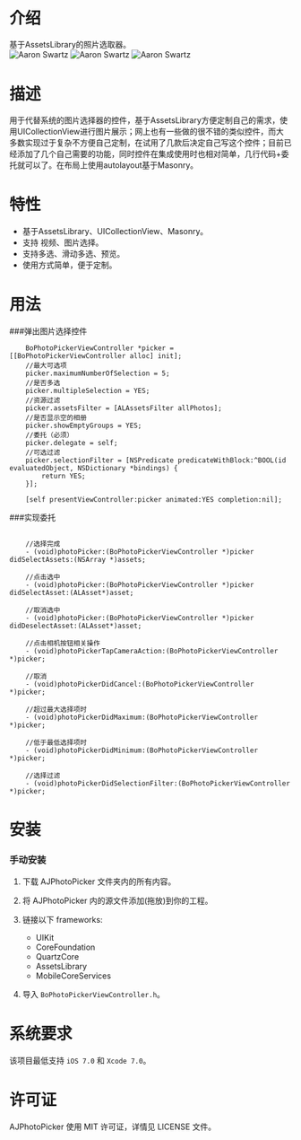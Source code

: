 <br/><br/>
---
介绍
==============
基于AssetsLibrary的照片选取器。<br/>
![Aaron Swartz](https://github.com/alienjun/PhotoPicker/blob/master/Screenshots/111.gif)
![Aaron Swartz](https://github.com/alienjun/PhotoPicker/blob/master/Screenshots/222.gif)
![Aaron Swartz](https://github.com/alienjun/PhotoPicker/blob/master/Screenshots/333.gif)

描述
==============
用于代替系统的图片选择器的控件，基于AssetsLibrary方便定制自己的需求，使用UICollectionView进行图片展示；网上也有一些做的很不错的类似控件，而大多数实现过于复杂不方便自己定制，在试用了几款后决定自己写这个控件；目前已经添加了几个自己需要的功能，同时控件在集成使用时也相对简单，几行代码+委托就可以了。在布局上使用autolayout基于Masonry。


特性
==============
- 基于AssetsLibrary、UICollectionView、Masonry。
- 支持 视频、图片选择。
- 支持多选、滑动多选、预览。
- 使用方式简单，便于定制。



用法
==============
###弹出图片选择控件
```
    BoPhotoPickerViewController *picker = [[BoPhotoPickerViewController alloc] init];
    //最大可选项
    picker.maximumNumberOfSelection = 5;
    //是否多选
    picker.multipleSelection = YES;
    //资源过滤
    picker.assetsFilter = [ALAssetsFilter allPhotos];
    //是否显示空的相册
    picker.showEmptyGroups = YES;
    //委托（必须）
    picker.delegate = self;
    //可选过滤
    picker.selectionFilter = [NSPredicate predicateWithBlock:^BOOL(id evaluatedObject, NSDictionary *bindings) {
        return YES;
    }];
    
    [self presentViewController:picker animated:YES completion:nil];

```


###实现委托
```

	//选择完成
	- (void)photoPicker:(BoPhotoPickerViewController *)picker didSelectAssets:(NSArray *)assets;
	
	//点击选中
	- (void)photoPicker:(BoPhotoPickerViewController *)picker didSelectAsset:(ALAsset*)asset;
	
	//取消选中
	- (void)photoPicker:(BoPhotoPickerViewController *)picker didDeselectAsset:(ALAsset*)asset;

	//点击相机按钮相关操作
	- (void)photoPickerTapCameraAction:(BoPhotoPickerViewController *)picker;

	//取消
	- (void)photoPickerDidCancel:(BoPhotoPickerViewController *)picker;

	//超过最大选择项时
	- (void)photoPickerDidMaximum:(BoPhotoPickerViewController *)picker;

	//低于最低选择项时
	- (void)photoPickerDidMinimum:(BoPhotoPickerViewController *)picker;

	//选择过滤
	- (void)photoPickerDidSelectionFilter:(BoPhotoPickerViewController *)picker;

```

安装
==============
### 手动安装

1. 下载 AJPhotoPicker 文件夹内的所有内容。
2. 将 AJPhotoPicker 内的源文件添加(拖放)到你的工程。
3. 链接以下 frameworks:
	* UIKit
	* CoreFoundation
	* QuartzCore
	* AssetsLibrary
	* MobileCoreServices
	
4. 导入 `BoPhotoPickerViewController.h`。



系统要求
==============
该项目最低支持 `iOS 7.0` 和 `Xcode 7.0`。


许可证
==============
AJPhotoPicker 使用 MIT 许可证，详情见 LICENSE 文件。



